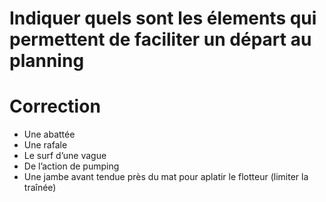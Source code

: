 # Indiquer quels sont les élements qui permettent de faciliter un départ au planning

# Correction

-	Une abattée
-	Une rafale
-	Le surf d’une vague
-	De l’action de pumping
-	Une jambe avant tendue près du mat pour aplatir le flotteur (limiter la traînée)
